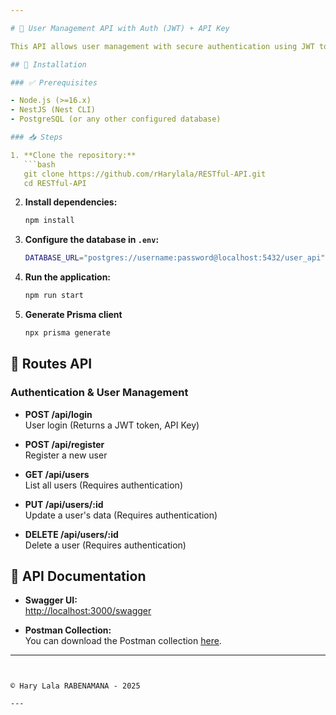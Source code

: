 ```yaml
---

# 🚀 User Management API with Auth (JWT) + API Key

This API allows user management with secure authentication using JWT tokens and API keys. It provides endpoints for user registration, authentication, and CRUD operations on user data.

## 📌 Installation

### ✅ Prerequisites

- Node.js (>=16.x)
- NestJS (Nest CLI)
- PostgreSQL (or any other configured database)

### 📥 Steps

1. **Clone the repository:**
   ```bash
   git clone https://github.com/rHarylala/RESTful-API.git
   cd RESTful-API
   ```

2. **Install dependencies:**
   ```bash
   npm install
   ```

3. **Configure the database in `.env`:**
   ```bash
   DATABASE_URL="postgres://username:password@localhost:5432/user_api"
   ```

4. **Run the application:**
   ```bash
   npm run start
   ```

5. **Generate Prisma client**      
   ```bash
   npx prisma generate
   ```

## 📡 Routes API

### Authentication & User Management

- **POST /api/login**  
  User login (Returns a JWT token, API Key)

- **POST /api/register**  
  Register a new user

- **GET /api/users**  
  List all users (Requires authentication)

- **PUT /api/users/:id**  
  Update a user's data (Requires authentication)

- **DELETE /api/users/:id**  
  Delete a user (Requires authentication)


## 📖 API Documentation

- **Swagger UI:**  
  [http://localhost:3000/swagger](http://localhost:3000/swagger)
  
- **Postman Collection:**  
  You can download the Postman collection [here](link_to_postman_collection).

---
```


© Hary Lala RABENAMANA - 2025

---
